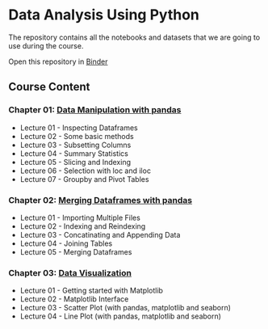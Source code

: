# Data Analysis Using Python 
The repository contains all the notebooks and datasets that we are going to use during the course.

Open this repository in <a href="https://mybinder.org/v2/gh/alihussainia/DataAnalysis-icodeguru-Batch2/master?urlpath=lab">Binder</a> 

## Course Content
### Chapter 01: [Data Manipulation with pandas](https://github.com/YousraMashkoor/DataAnalysis-icodeguru-Batch2/blob/master/DA2_chapter1.ipynb)
* Lecture 01 - Inspecting Dataframes  
* Lecture 02 - Some basic methods  
* Lecture 03 - Subsetting Columns
* Lecture 04 - Summary Statistics
* Lecture 05 - Slicing and Indexing
* Lecture 06 - Selection with loc and iloc
* Lecture 07 - Groupby and Pivot Tables

### Chapter 02: [Merging Dataframes with pandas](https://github.com/YousraMashkoor/DataAnalysis-icodeguru-Batch2/blob/master/DA2_chapter2.ipynb)
* Lecture 01 - Importing Multiple Files 
* Lecture 02 - Indexing and Reindexing
* Lecture 03 - Concatinating and Appending Data
* Lecture 04 - Joining Tables
* Lecture 05 - Merging Dataframes

### Chapter 03: [Data Visualization](https://github.com/YousraMashkoor/DataAnalysis-icodeguru-Batch2/blob/master/DA2_chapter3.ipynb)
* Lecture 01 - Getting started with Matplotlib
* Lecture 02 - Matplotlib Interface
* Lecture 03 - Scatter Plot (with pandas, matplotlib and seaborn)
* Lecture 04 - Line Plot (with pandas, matplotlib and seaborn)
